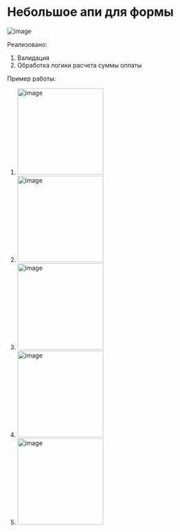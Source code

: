 # Небольшое апи для формы
![image](https://github.com/romankuz19/form-api/assets/80103795/7f057e49-b3df-4975-8a12-3b51d7d4f6ca)

Реализовано:
1. Валидация
2. Обработка логики расчета суммы оплаты

Пример работы:

1. <img alt="image" height="200" src="https://github.com/romankuz19/form-api/assets/80103795/8050d7df-0ebd-4171-9918-a38bc87cdd78" width="200"/>
2. <img alt="image" height="200" src="https://github.com/romankuz19/form-api/assets/80103795/89e2e40c-92ea-428a-80c3-14cee4a9dee9" width="200"/>
3. <img alt="image" height="200" src="https://github.com/romankuz19/form-api/assets/80103795/f8e6e546-6d46-4e9b-9b2e-5ae7db600366" width="200"/>
4. <img alt="image" height="200" src="https://github.com/romankuz19/form-api/assets/80103795/65674c60-bef0-4eff-acbf-081dd3735493" width="200"/>
5. <img alt="image" height="200" src="https://github.com/romankuz19/form-api/assets/80103795/560a0188-4d99-4215-b643-f84a42eec86b" width="200"/>



